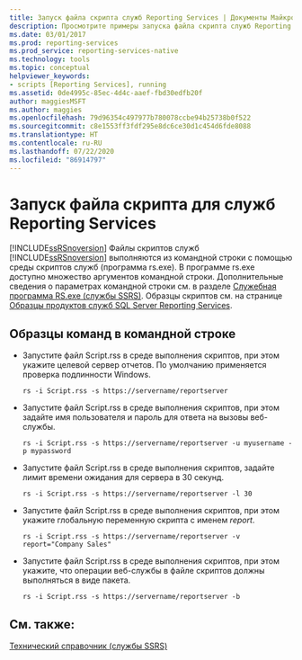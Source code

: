 ```yaml
---
title: Запуск файла скрипта служб Reporting Services | Документы Майкрософт
description: Просмотрите примеры запуска файла скрипта служб Reporting Services из командной строки с помощью среды сценариев Reporting Services (RS.exe).
ms.date: 03/01/2017
ms.prod: reporting-services
ms.prod_service: reporting-services-native
ms.technology: tools
ms.topic: conceptual
helpviewer_keywords:
- scripts [Reporting Services], running
ms.assetid: 0de4995c-85ec-4d4c-aaef-fbd30edfb20f
author: maggiesMSFT
ms.author: maggies
ms.openlocfilehash: 79d96354c497977b780078ccbe94b25738b0f522
ms.sourcegitcommit: c8e1553ff3fdf295e8dc6ce30d1c454d6fde8088
ms.translationtype: HT
ms.contentlocale: ru-RU
ms.lasthandoff: 07/22/2020
ms.locfileid: "86914797"
---
```

# <a name="run-a-reporting-services-script-file"></a>Запуск файла скрипта для служб Reporting Services
  [!INCLUDE[ssRSnoversion](../../includes/ssrsnoversion-md.md)] Файлы скриптов служб [!INCLUDE[ssRSnoversion](../../includes/ssrsnoversion-md.md)] выполняются из командной строки с помощью среды скриптов служб (программа rs.exe). В программе rs.exe доступно множество аргументов командной строки. Дополнительные сведения о параметрах командной строки см. в разделе [Служебная программа RS.exe (службы SSRS)](../../reporting-services/tools/rs-exe-utility-ssrs.md). Образцы скриптов см. на странице [Образцы продуктов служб SQL Server Reporting Services](https://go.microsoft.com/fwlink/?LinkId=177889).  
  
## <a name="sample-command-lines"></a>Образцы команд в командной строке  
  
-   Запустите файл Script.rss в среде выполнения скриптов, при этом укажите целевой сервер отчетов. По умолчанию применяется проверка подлинности Windows.  
  
    ```  
    rs -i Script.rss -s https://servername/reportserver  
    ```  
  
-   Запустите файл Script.rss в среде выполнения скриптов, при этом задайте имя пользователя и пароль для ответа на вызовы веб-службы.  
  
    ```  
    rs -i Script.rss -s https://servername/reportserver -u myusername -p mypassword  
    ```  
  
-   Запустите файл Script.rss в среде выполнения скриптов, задайте лимит времени ожидания для сервера в 30 секунд.  
  
    ```  
    rs -i Script.rss -s https://servername/reportserver -l 30  
    ```  
  
-   Запустите файл Script.rss в среде выполнения скриптов, при этом укажите глобальную переменную скрипта с именем *report*.  
  
    ```  
    rs -i Script.rss -s https://servername/reportserver -v report="Company Sales"  
    ```  
  
-   Запустите файл Script.rss в среде выполнения скриптов, при этом укажите, что операции веб-службы в файле скриптов должны выполняться в виде пакета.  
  
    ```  
    rs -i Script.rss -s https://servername/reportserver -b  
    ```  
  
## <a name="see-also"></a>См. также:  
 [Технический справочник (службы SSRS)](../../reporting-services/technical-reference-ssrs.md)  
  
  
